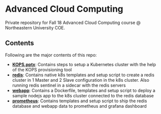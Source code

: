 # Advanced Cloud Computing
Private repository for Fall 18 Advanced Cloud Computing course @ Northeastern University COE. 

## Contents
Following are the major contents of this repo:
- [**KOPS.pptx**](https://github.com/adityarkelkar/csye7374-fall2018/blob/master/KOPS.pptx): Contains steps to setup a Kubernetes cluster with the help of the KOPS provisioning tool
- [**redis**](https://github.com/adityarkelkar/csye7374-fall2018/tree/master/redis): Contains native k8s templates and setup script to create a redis cluster in 1 Master and 2 Slave configuration in the k8s cluster. Also running redis sentinel in a sidecar with the redis servers
- [**webapp**](https://github.com/adityarkelkar/csye7374-fall2018/tree/master/webapp): Contains a Dockerfile, templates and setup script to deploy a sample nodejs app to the k8s cluster connected to the redis database
- [**prometheus**](https://github.com/adityarkelkar/csye7374-fall2018/tree/master/prometheus): Contains templates and setup script to ship the redis database and webapp data to prometheus and grafana dashboard